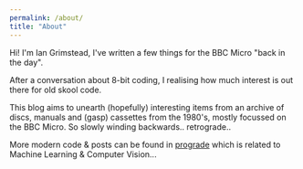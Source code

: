 ```yaml
---
permalink: /about/
title: "About"
---
```


Hi! I'm Ian Grimstead, I've written a few things for the BBC Micro "back in the day".

After a conversation about 8-bit coding, I realising how much interest is out there for old skool code.

This blog aims to unearth (hopefully) interesting items from an archive of discs, manuals and (gasp) cassettes from the 1980's, mostly focussed on the BBC Micro. So slowly winding backwards.. retrograde..

More modern code & posts can be found in [prograde](https://iangrimstead.github.io/prograde/) which is related to Machine Learning & Computer Vision...